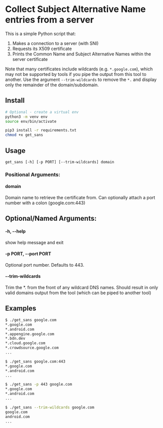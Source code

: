 # Collect Subject Alternative Name entries from a server

This is a simple Python script that:

1. Makes a connection to a server (with SNI)
2. Requests its X509 certificate
3. Prints the Common Name and Subject Alternative Names within the server certificate

Note that many certificates include wildcards (e.g. `*.google.com`), which may
not be supported by tools if you pipe the output from this tool to another.
Use the argument `--trim-wildcards` to remove the `*.` and display only the
remainder of the domain/subdomain.


## Install

```bash
# Optional - create a virtual env
python3 -m venv env
source env/bin/activate

pip3 install -r requirements.txt
chmod +x get_sans
```

## Usage

    get_sans [-h] [-p PORT] [--trim-wildcards] domain

### Positional Arguments:

#### domain

Domain name to retrieve the certificate from. Can optionally attach a port number with a colon (google.com:443)

## Optional/Named Arguments:

#### -h, --help

show help message and exit

#### -p PORT, --port PORT

Optional port number. Defaults to 443.

#### --trim-wildcards

Trim the *. from the front of any wildcard DNS names. Should result in only
valid domains output from the tool (which can be piped to another tool)

## Examples

```bash
$ ./get_sans google.com
*.google.com
*.android.com
*.appengine.google.com
*.bdn.dev
*.cloud.google.com
*.crowdsource.google.com
...
```

```bash
$ ./get_sans google.com:443
*.google.com
*.android.com
...
```

```bash
$ ./get_sans -p 443 google.com
*.google.com
*.android.com
...
```

```bash
$ ./get_sans --trim-wildcards google.com
google.com
android.com
...
```